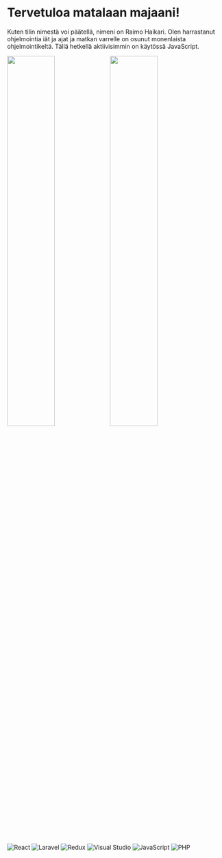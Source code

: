 # Tervetuloa matalaan majaani!

Kuten tilin nimestä voi päätellä, nimeni on Raimo Haikari. Olen harrastanut ohjelmointia iät ja ajat ja matkan varrelle on osunut monenlaista ohjelmointikeltä. Tällä hetkellä aktiivisimmin on käytössä JavaScript.

<img width="47%" align="left" src="https://github-readme-stats.vercel.app/api?username=RaimoHaikari&show_icons=true&theme=radical" />
<img width="47%" align="left"  src="https://github-readme-stats.vercel.app/api/top-langs/?username=RaimoHaikari&layout=compact" />


![React](https://img.shields.io/badge/react-%2320232a.svg?style=for-the-badge&logo=react&logoColor=%2361DAFB)
![Laravel](https://img.shields.io/badge/laravel-%23FF2D20.svg?style=for-the-badge&logo=laravel&logoColor=white)
![Redux](https://img.shields.io/badge/redux-%23593d88.svg?style=for-the-badge&logo=redux&logoColor=white)
![Visual Studio](https://img.shields.io/badge/Visual%20Studio-5C2D91.svg?style=for-the-badge&logo=visual-studio&logoColor=white)
![JavaScript](https://img.shields.io/badge/javascript-%23323330.svg?style=for-the-badge&logo=javascript&logoColor=%23F7DF1E)
![PHP](https://img.shields.io/badge/php-%23777BB4.svg?style=for-the-badge&logo=php&logoColor=white)
